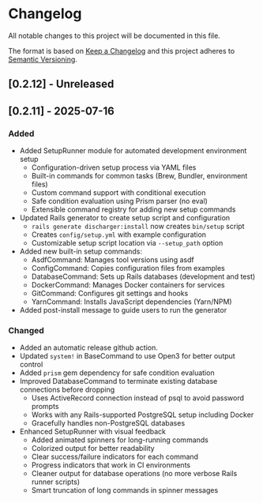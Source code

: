 # Changelog

All notable changes to this project will be documented in this file.

The format is based on [Keep a Changelog](http://keepachangelog.com/)
and this project adheres to [Semantic Versioning](http://semver.org/).

## [0.2.12] - Unreleased

## [0.2.11] - 2025-07-16

### Added

- Added SetupRunner module for automated development environment setup
  - Configuration-driven setup process via YAML files
  - Built-in commands for common tasks (Brew, Bundler, environment files)
  - Custom command support with conditional execution
  - Safe condition evaluation using Prism parser (no eval)
  - Extensible command registry for adding new setup commands
- Updated Rails generator to create setup script and configuration
  - `rails generate discharger:install` now creates `bin/setup` script
  - Creates `config/setup.yml` with example configuration
  - Customizable setup script location via `--setup_path` option
- Added new built-in setup commands:
  - AsdfCommand: Manages tool versions using asdf
  - ConfigCommand: Copies configuration files from examples
  - DatabaseCommand: Sets up Rails databases (development and test)
  - DockerCommand: Manages Docker containers for services
  - GitCommand: Configures git settings and hooks
  - YarnCommand: Installs JavaScript dependencies (Yarn/NPM)
- Added post-install message to guide users to run the generator

### Changed

- Added an automatic release github action.
- Updated `system!` in BaseCommand to use Open3 for better output control
- Added `prism` gem dependency for safe condition evaluation
- Improved DatabaseCommand to terminate existing database connections before dropping
  - Uses ActiveRecord connection instead of psql to avoid password prompts
  - Works with any Rails-supported PostgreSQL setup including Docker
  - Gracefully handles non-PostgreSQL databases
- Enhanced SetupRunner with visual feedback
  - Added animated spinners for long-running commands
  - Colorized output for better readability
  - Clear success/failure indicators for each command
  - Progress indicators that work in CI environments
  - Cleaner output for database operations (no more verbose Rails runner scripts)
  - Smart truncation of long commands in spinner messages
